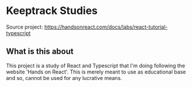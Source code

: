 # Keeptrack Studies

Source project: https://handsonreact.com/docs/labs/react-tutorial-typescript

## What is this about

This project is a study of React and Typescript that I'm doing following the website 'Hands on React'. This is merely meant to use as educational base and so, cannot be used for any lucrative means.
